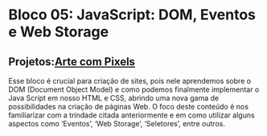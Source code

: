 # Bloco 05: JavaScript: DOM, Eventos e Web Storage

## Projetos:[Arte com Pixels]()

Esse bloco é crucial para criação de sites, pois nele aprendemos sobre o DOM (Document Object Model) e como podemos finalmente implementar o Java Script em nosso HTML e CSS, abrindo uma nova gama de possibilidades na criação de páginas Web. O foco deste conteúdo é nos familiarizar com a trindade citada anteriormente e em como utilizar alguns aspectos como ‘Eventos’, ‘Web Storage’, ‘Seletores’, entre outros.
